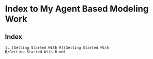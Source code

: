 # Index to My Agent Based Modeling Work
  ## Index
    1. [Getting Started With R](Getting Started With R/Getting_Started_With_R.md)
    
